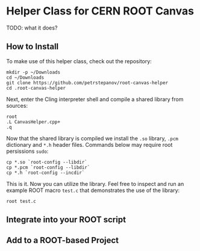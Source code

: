 Helper Class for CERN ROOT Canvas
=================================

TODO: what it does?

How to Install
--------------

To make use of this helper class, check out the repository:
```
mkdir -p ~/Downloads
cd ~/Downloads
git clone https://github.com/petrstepanov/root-canvas-helper
cd .root-canvas-helper
```

Next, enter the Cling interpreter shell and compile a shared library from sources:
```
root
.L CanvasHelper.cpp+
.q
```

Now that the shared library is compiled we install the `.so` library, `.pcm` dictionary and `*.h` header files. Commands below may require root persissions `sudo`:
```
cp *.so `root-config --libdir`
cp *.pcm `root-config --libdir`
cp *.h `root-config --incdir`
```

This is it. Now you can utilize the library. Feel free to inspect and run an example ROOT macro `test.c` that demonstrates the use of the library:
```
root test.c
```

Integrate into your ROOT script
-------------------------------


Add to a ROOT-based Project
---------------------------
